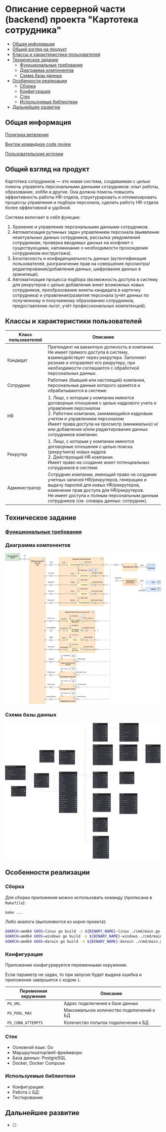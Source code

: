 # Описание серверной части (backend) проекта "Картотека сотрудника"

- [Общая информация](#общая-информация)
- [Общий взгляд на продукт](#общий-взгляд-на-продукт)
- [Классы и характеристики пользователей](#классы-и-характеристики-пользователей)
- [Техническое задание](#техническое-задание)
    - [Функциональные требования](#)
    - [Диаграмма компонентов](#диаграмма-компонентов)
    - [Схема базы данных](#схема-базы-данных)
- [Особенности реализации](#особенности-реализации)
    - [Сборка](#сборка)
    - [Конфигурация](#конфигурация)
    - [Стек](#стек)
    - [Используемые библиотеки](#используемые-библиотеки)
- [Дальнейшее развитие](#дальнейшее-развитие)

## Общая информация

[Политика ветвления](docs/branching_policy.adoc)

[Внутри командное code review](docs/code_review.adoc)

[Пользовательские истории](docs/user_stories.adoc)

## Общий взгляд на продукт

Картотека сотрудников — это новая система, создаваемая с целью помочь управлять персональными данными сотрудников: опыт работы, образование, хобби и другие. Она должна помочь повысить эффективность работы HR-отдела, структурировать и оптимизировать процессы управления и подбора персонала, сделать работу HR-отдела более эффективной и удобной.

Система включает в себя функции:
1.	Хранение и управление персональными данными сотрудников.
2.	Автоматизация рутинных задач управлением персонала (выявление неактуальных данных сотрудников, рассылка уведомлений сотрудникам, проверка вводимых данных на конфликт с существующими, напоминание о необходимости прохождения сотрудником инструктажа).
3.	Безопасность и конфиденциальность данных (аутентификация пользователей, разграничение прав на совершение просмотра/редактирования/добавления данных, шифрование данных в хранилище).
4.	Автоматизация процесса подбора (возможность доступа в систему для рекрутеров с целью добавления анкет возможных новых сотрудников, преобразование анкеты кандидата в карточку сотрудника) и управления/развития персонала (учёт данных по полученному и получаемому образованию сотрудников, предоставление льгот, учёт профессиональных компетенций).

## Классы и характеристики пользователей

| Класс пользователей | Описание                                                                                                                                                                                                                                                                                                       |
|---------------------|----------------------------------------------------------------------------------------------------------------------------------------------------------------------------------------------------------------------------------------------------------------------------------------------------------------|
| Кандидат            | Претендент на вакантную должность в компании.<br/>Не имеет прямого доступа в систему, взаимодействует через рекрутера. Заполняет резюме и отправляет его рекрутеру, при необходимости соглашается с обработкой персональных данных.                                                                            |
| Сотрудник           | Работник (бывший или настоящий) компании, персональные данные которого хранятся и обрабатываются в системе.                                                                                                                                                                                                    |
| HR                  | 1. Лицо, с которым у компании имеются договорные отношения с целью кадрового учета и управления персоналом<br/>2. Работник компании, занимающийся кадровым учетом и управлением персоналом<br/>Имеет права доступа на просмотр (минимально) и/или добавление и/или редактирование данных сотрудников компании. |
| Рекрутер            | 1. Лицо, с которым у компании имеются договорные отношения с целью поиска (рекрутинга) новых кадров<br/>2. Действующий HR компании.<br/>Имеет право на создание анкет потенциальных сотрудников в системе.                                                                                                     |
| Администратор       | Сотрудник компании, имеющий право на создание учетных записей HR/рекрутеров, генерацию и выдачу паролей для новых HR/рекрутеров, изменение прав доступа для HR/рекрутеров.<br/>Не имеет доступа к полным персональным данным сотрудников (см. словарь данных: сотрудник).                                      |

## Техническое задание
### [Функциональные требования](docs/requirements.adoc)

### Диаграмма компонентов

![Диаграмма компонентов](docs/img/component-diagram.png)

### Схема базы данных

![Схема базы данных](docs/img/db-model.svg)

## Особенности реализации
### Сборка
Для сборки приложения можно использовать команду (прописана в `Makefile`):
```make
make ...
```
Либо аналоги (выполняются из корня проекта):
```bash
GOARCH=amd64 GOOS=linux go build -o ${BINARY_NAME}-linux ./cmd/main.go
GOARCH=amd64 GOOS=windows go build -o ${BINARY_NAME}-windows ./cmd/main.go
GOARCH=amd64 GOOS=darwin go build -o ${BINARY_NAME}-darwin ./cmd/main.go
```


### Конфигурация
Приложение конфигурируется переменными окружения.

Если параметр не задан, то при запуске будет выдана ошибка и приложение завершится с кодом `1`.

| Переменная окружения    | Описание                                 |
|-------------------------|------------------------------------------|
| `PG_URL`                | Адрес подключения к базе данных          |
| `PG_POOL_MAX`           | Максимальное количество подключений к БД |
| `PG_CONN_ATTEMPTS`      | Количество попыток подключения к БД      |

### Стек
- Основной язык: Go
- Маршрутизатор/веб-фреймворк: 
- База данных: PostgreSQL
- Docker, Docker Compose

### Используемые библиотеки
- Конфигурация: 
- Работа с БД:
- Тестирование:

## Дальнейшее развитие

- [ ] 
